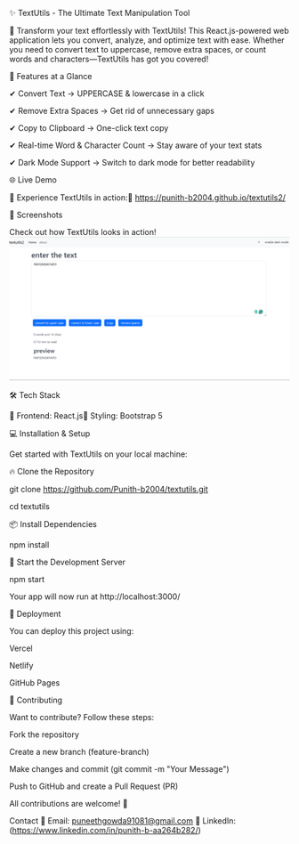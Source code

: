 ✨ TextUtils - The Ultimate Text Manipulation Tool

🚀 Transform your text effortlessly with TextUtils! This React.js-powered web application lets you convert, analyze, and optimize text with ease. Whether you need to convert text to uppercase, remove extra spaces, or count words and characters—TextUtils has got you covered!

🌟 Features at a Glance

✔ Convert Text → UPPERCASE & lowercase in a click  

✔ Remove Extra Spaces → Get rid of unnecessary gaps

✔ Copy to Clipboard → One-click text copy

✔ Real-time Word & Character Count → Stay aware of your text stats

✔ Dark Mode Support → Switch to dark mode for better readability

🌐 Live Demo

🚀 Experience TextUtils in action:🔗 https://punith-b2004.github.io/textutils2/

📸 Screenshots

Check out how TextUtils looks in action!
![App Screenshot](https://raw.githubusercontent.com/Punith-b2004/textutils2/master/public/screenshot.png)




🛠️ Tech Stack

🚀 Frontend: React.js🎨 Styling: Bootstrap 5

💻 Installation & Setup

Get started with TextUtils on your local machine:

🔥 Clone the Repository

git clone https://github.com/Punith-b2004/textutils.git

cd textutils

📦 Install Dependencies

npm install

🚀 Start the Development Server

npm start

Your app will now run at http://localhost:3000/

🚀 Deployment

You can deploy this project using:

Vercel

Netlify

GitHub Pages

🤝 Contributing

Want to contribute? Follow these steps:

Fork the repository

Create a new branch (feature-branch)

Make changes and commit (git commit -m "Your Message")

Push to GitHub and create a Pull Request (PR)

All contributions are welcome! 🎉

Contact
📧 Email: puneethgowda91081@gmail.com 🔗 LinkedIn: (https://www.linkedin.com/in/punith-b-aa264b282/)



